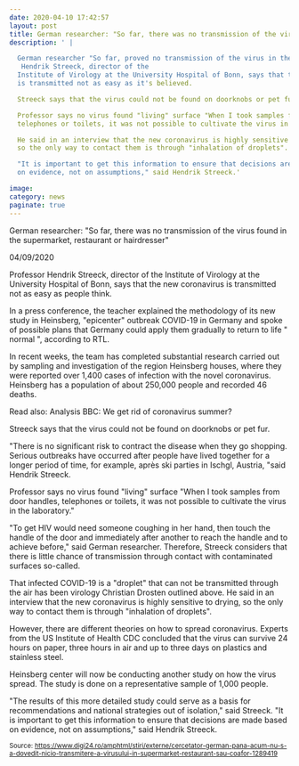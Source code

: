 ```yaml
--- 
date: 2020-04-10 17:42:57
layout: post
title: German researcher: "So far, there was no transmission of the virus found in the supermarket, restaurant or hairdresser"
description: ' |

  German researcher "So far, proved no transmission of the virus in the supermarket,
   Hendrik Streeck, director of the
  Institute of Virology at the University Hospital of Bonn, says that the new coronavirus
  is transmitted not as easy as it's believed.

  Streeck says that the virus could not be found on doorknobs or pet fur.

  Professor says no virus found "living" surface "When I took samples from door handles,
  telephones or toilets, it was not possible to cultivate the virus in the laboratory."

  He said in an interview that the new coronavirus is highly sensitive to drying,
  so the only way to contact them is through "inhalation of droplets".

  "It is important to get this information to ensure that decisions are made based
  on evidence, not on assumptions," said Hendrik Streeck.'

image: 
category: news
paginate: true
---
```



German researcher: "So far, there was no transmission of the virus found in the supermarket, restaurant or hairdresser"

04/09/2020

Professor Hendrik Streeck, director of the Institute of Virology at the University Hospital of Bonn, says that the new coronavirus is transmitted not as easy as people think.

In a press conference, the teacher explained the methodology of its new study in Heinsberg, "epicenter" outbreak COVID-19 in Germany and spoke of possible plans that Germany could apply them gradually to return to life " normal ", according to RTL.

In recent weeks, the team has completed substantial research carried out by sampling and investigation of the region Heinsberg houses, where they were reported over 1,400 cases of infection with the novel coronavirus. Heinsberg has a population of about 250,000 people and recorded 46 deaths.

Read also: Analysis BBC: We get rid of coronavirus summer?

Streeck says that the virus could not be found on doorknobs or pet fur.

"There is no significant risk to contract the disease when they go shopping. Serious outbreaks have occurred after people have lived together for a longer period of time, for example, après ski parties in Ischgl, Austria, "said Hendrik Streeck.

Professor says no virus found "living" surface "When I took samples from door handles, telephones or toilets, it was not possible to cultivate the virus in the laboratory."

"To get HIV would need someone coughing in her hand, then touch the handle of the door and immediately after another to reach the handle and to achieve before," said German researcher. Therefore, Streeck considers that there is little chance of transmission through contact with contaminated surfaces so-called.

That infected COVID-19 is a "droplet" that can not be transmitted through the air has been virology Christian Drosten outlined above. He said in an interview that the new coronavirus is highly sensitive to drying, so the only way to contact them is through "inhalation of droplets".

However, there are different theories on how to spread coronavirus. Experts from the US Institute of Health CDC concluded that the virus can survive 24 hours on paper, three hours in air and up to three days on plastics and stainless steel.

Heinsberg center will now be conducting another study on how the virus spread. The study is done on a representative sample of 1,000 people.

"The results of this more detailed study could serve as a basis for recommendations and national strategies out of isolation," said Streeck. "It is important to get this information to ensure that decisions are made based on evidence, not on assumptions," said Hendrik Streeck.


<small>Source: <span><a href='https://www.digi24.ro/amphtml/stiri/externe/cercetator-german-pana-acum-nu-s-a-dovedit-nicio-transmitere-a-virusului-in-supermarket-restaurant-sau-coafor-1289419'></a>https://www.digi24.ro/amphtml/stiri/externe/cercetator-german-pana-acum-nu-s-a-dovedit-nicio-transmitere-a-virusului-in-supermarket-restaurant-sau-coafor-1289419</span></small>
